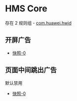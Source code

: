 # HMS Core

存在 2 规则组 - [com.huawei.hwid](/src/apps/com.huawei.hwid.ts)

## 开屏广告

- [快照-0](https://i.gkd.li/import/13520462)

## 页面中间跳出广告

默认禁用

- [快照-0](https://i.gkd.li/import/12709068)
